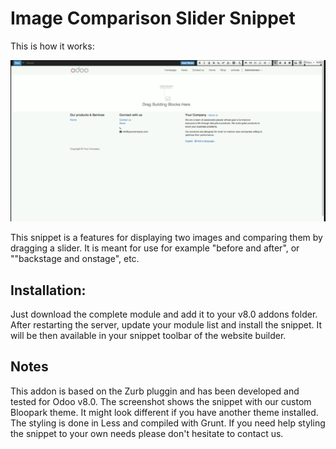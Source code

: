 Image Comparison Slider Snippet
==================

This is how it works:

<img src="https://raw.githubusercontent.com/blooparksystems/bp_image_comparison/master/static/description/image-comparison-slider.gif">

This snippet is a features for displaying two images and comparing them by dragging a slider. It is meant for use for example "before and after", or ""backstage and onstage", etc.

Installation:
-------------
Just download the complete module and add it to your v8.0 addons folder. After restarting the server, update your module list and install the snippet. It will be then available in your snippet toolbar of the website builder.

Notes
-----
This addon is based on the Zurb pluggin and has been developed and tested for Odoo v8.0. The screenshot shows the snippet with our custom Bloopark theme. It might look different if you have another theme installed. The styling is done in Less and compiled with Grunt. If you need help styling the snippet to your own needs please don't hesitate to contact us.
